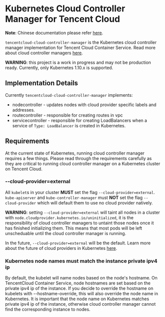 # Kubernetes Cloud Controller Manager for Tencent Cloud

**Note**: Chinese documentation please refer [here](https://github.com/tencentcloud/tencentcloud-cloud-controller-manager/blob/master/README_zhCN.md).

`tencentcloud-cloud-controller-manager` is the Kubernetes cloud controller manager implementation for Tencent Cloud Container Service. Read more about cloud controller managers [here](https://kubernetes.io/docs/tasks/administer-cluster/running-cloud-controller/).

**WARNING**: this project is a work in progress and may not be production ready. Currently, only Kubernetes 1.10.x is supported.

## Implementation Details

Currently `tencentcloud-cloud-controller-manager` implements:

* nodecontroller - updates nodes with cloud provider specific labels and addresses.
* routecontroller - responsible for creating routes in vpc
* servicecontroller - responsible for creating LoadBalancers when a service of `Type: LoadBalancer` is created in Kubernetes.

## Requirements

At the current state of Kubernetes, running cloud controller manager requires a few things. Please read through the requirements carefully as they are critical to running cloud controller manager on a Kubernetes cluster on Tencent Cloud.

### --cloud-provider=external
All `kubelet`s in your cluster **MUST** set the flag `--cloud-provider=external`. `kube-apiserver` and `kube-controller-manager` must **NOT** set the flag `--cloud-provider` which will default them to use no cloud provider natively.

**WARNING**: setting `--cloud-provider=external` will taint all nodes in a cluster with `node.cloudprovider.kubernetes.io/uninitialized`, it is the responsibility of cloud controller managers to untaint those nodes once it has finished initializing them. This means that most pods will be left unscheduable until the cloud controller manager is running.

In the future, `--cloud-provider=external` will be the default. Learn more about the future of cloud providers in Kubernetes [here](https://github.com/kubernetes/community/blob/master/contributors/design-proposals/cloud-provider/cloud-provider-refactoring.md).

### Kubernetes node names must match the instance private ipv4 ip

By default, the kubelet will name nodes based on the node's hostname. On TencentCloud Container Service, node hostnames are set based on the private ipv4 ip of the instance. If you decide to override the hostname on kubelets with --hostname-override, this will also override the node name in Kubernetes. It is important that the node name on Kubernetes matches private ipv4 ip of the instance, otherwise cloud controller manager cannot find the corresponding instance to nodes.
